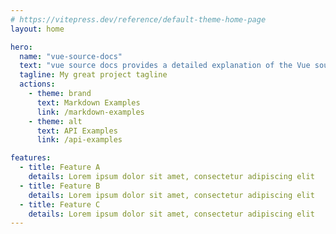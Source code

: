 ```yaml
---
# https://vitepress.dev/reference/default-theme-home-page
layout: home

hero:
  name: "vue-source-docs"
  text: "vue source docs provides a detailed explanation of the Vue source code architecture and principles."
  tagline: My great project tagline
  actions:
    - theme: brand
      text: Markdown Examples
      link: /markdown-examples
    - theme: alt
      text: API Examples
      link: /api-examples

features:
  - title: Feature A
    details: Lorem ipsum dolor sit amet, consectetur adipiscing elit
  - title: Feature B
    details: Lorem ipsum dolor sit amet, consectetur adipiscing elit
  - title: Feature C
    details: Lorem ipsum dolor sit amet, consectetur adipiscing elit
---
```


